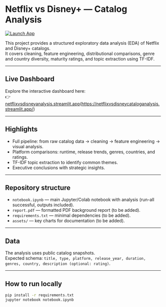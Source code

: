 # Netflix vs Disney+ — Catalog Analysis

[![Launch App](https://static.streamlit.io/badges/streamlit_badge_black_white.svg)](https://netflixvsdisneycataloganalysis.streamlit.app/)

This project provides a structured exploratory data analysis (EDA) of Netflix and Disney+ catalogs.  
It covers cleaning, feature engineering, distributional comparisons, genre and country diversity, maturity ratings, and topic extraction using TF-IDF. 

---

## Live Dashboard
Explore the interactive dashboard here:  
👉 [netflixvsdisneyanalysis.streamlit.app](https://netflixvsdisneycataloganalysis.streamlit.app/)(https://netflixvsdisneycataloganalysis.streamlit.app/)

---

## Highlights
- Full pipeline: from raw catalog data → cleaning → feature engineering → visual analysis.
- Platform comparisons: runtime, release trends, genres, countries, and ratings.
- TF-IDF topic extraction to identify common themes.
- Executive conclusions with strategic insights.

---

## Repository structure
- `notebook.ipynb` — main Jupyter/Colab notebook with analysis (run-all successful, outputs included).
- `report.pdf` — formatted PDF background report (to be added).
- `requirements.txt` — minimal dependencies (to be added).
- `assets/` — key charts for documentation (to be added).

---

## Data
The analysis uses public catalog snapshots.  
Expected schema: `title, type, platform, release_year, duration, genres, country, description (optional: rating)`.

---

## How to run locally
```bash
pip install -r requirements.txt
jupyter notebook notebook.ipynb
